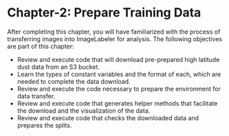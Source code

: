 # Chapter-2: Prepare Training Data
After completing this chapter, you will have familiarized with the process of transferring images into ImageLabeler for analysis. The following objectives are part of this chapter:
- Review and execute code that will download pre-prepared high latitude dust data from an S3 bucket.
- Learn the types of constant variables and the format of each, which are needed to complete the data download.
- Review and execute the code necessary to prepare the environment for data transfer.
- Review and execute code that generates helper methods that facilitate the download and the visualization of the data.
- Review and execute code that checks the downloaded data and prepares the splits.
